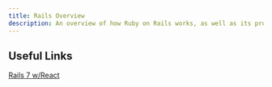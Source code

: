 ```yaml
---
title: Rails Overview
description: An overview of how Ruby on Rails works, as well as its pros and cons
---
```


## Useful Links

[Rails 7 w/React](https://www.digitalocean.com/community/tutorials/how-to-set-up-a-ruby-on-rails-v7-project-with-a-react-frontend-on-ubuntu-20-04)
